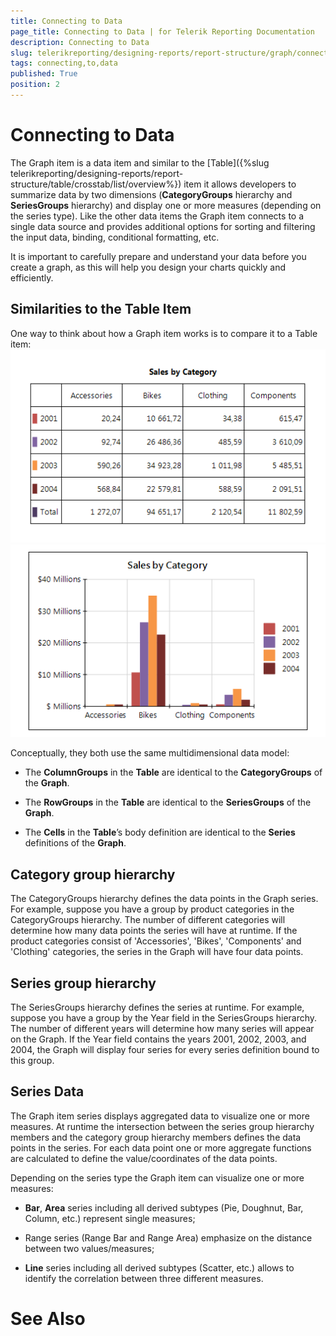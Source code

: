 ```yaml
---
title: Connecting to Data
page_title: Connecting to Data | for Telerik Reporting Documentation
description: Connecting to Data
slug: telerikreporting/designing-reports/report-structure/graph/connecting-to-data
tags: connecting,to,data
published: True
position: 2
---
```


# Connecting to Data



The Graph item is a data item and similar to the [Table]({%slug telerikreporting/designing-reports/report-structure/table/crosstab/list/overview%}) item it allows developers 
      to summarize data by two dimensions (__CategoryGroups__ hierarchy and __SeriesGroups__ hierarchy) and 
      display one or more measures (depending on the series type). Like the other data items the Graph item connects to a single data source and provides 
      additional options for sorting and filtering the input data, binding, conditional formatting, etc.

It is important to carefully prepare and understand your data before you create a graph, as this will help you design your charts quickly and 
      efficiently.

## Similarities to the Table Item

One way to think about how a Graph item works is to compare it to a Table item:  
  ![Table Comparison](images/DataItems/Graph/TableComparison.png)  
  ![Graph Comparison](images/DataItems/Graph/GraphComparison.png)

Conceptually, they both use the same multidimensional data model:

* The __ColumnGroups__ in the __Table__ are identical to the __CategoryGroups__ of the __Graph__.

* The __RowGroups__ in the __Table__ are identical to the __SeriesGroups__ of the __Graph__.

* The __Cells__ in the __Table__’s body definition are identical to the __Series__ definitions of the __Graph__.

## Category group hierarchy

The CategoryGroups hierarchy defines the data points in the Graph series. For example, suppose you have a group by product categories in the CategoryGroups hierarchy. The number of different categories will determine how many data points the series will have at runtime. If the product categories consist of 'Accessories', 'Bikes', 'Components' and 'Clothing' categories, the series in the Graph will have four data points.
      	

## Series group hierarchy

The SeriesGroups hierarchy defines the series at runtime. For example, suppose you have a group by the Year field in the SeriesGroups hierarchy. The number of different years will determine how many series will appear on the Graph. If the Year field contains the years 2001, 2002, 2003, and 2004, the Graph will display four series for every series definition bound to this group.
      	

## Series Data

The Graph item series displays aggregated data to visualize one or more measures. At runtime the intersection between the series group hierarchy members and the category group hierarchy members defines the data points in the series. For each data point one or more aggregate functions are calculated to define the value/coordinates of the data points.
        

Depending on the series type the Graph item can visualize one or more measures:

* __Bar__, __Area__ series including all derived subtypes (Pie, Doughnut, Bar, Column, etc.) represent single measures;

* Range series (Range Bar and Range Area) emphasize on the distance between two values/measures;

* __Line__ series including all derived subtypes (Scatter, etc.) allows to identify the correlation between three different measures.

# See Also

